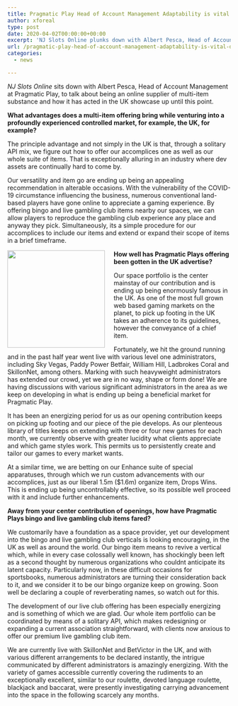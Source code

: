 ```yaml
---
title: Pragmatic Play Head of Account Management Adaptability is vital during questionable times
author: xforeal 
type: post
date: 2020-04-02T00:00:00+00:00
excerpt: 'NJ Slots Online plunks down with Albert Pesca, Head of Account Management at Pragmatic Play, to talk about being an online supplier of multi-item substance and how it has acted in the UK advertise so far '
url: /pragmatic-play-head-of-account-management-adaptability-is-vital-during-questionable-times/
categories:
  - news

---
```

_NJ Slots Online_ sits down with Albert Pesca, Head of Account Management at Pragmatic Play, to talk about being an online supplier of multi-item substance and how it has acted in the UK showcase up until this point. 

**What advantages does a multi-item offering bring while venturing into a profoundly experienced controlled market, for example, the UK, for example?** 

The principle advantage and not simply in the UK is that, through a solitary API mix, we figure out how to offer our accomplices one as well as our whole suite of items. That is exceptionally alluring in an industry where dev assets are continually hard to come by. 

Our versatility and item go are ending up being an appealing recommendation in alterable occasions. With the vulnerability of the COVID-19 circumstance influencing the business, numerous conventional land-based players have gone online to appreciate a gaming experience. By offering bingo and live gambling club items nearby our spaces, we can allow players to reproduce the gambling club experience any place and anyway they pick. Simultaneously, its a simple procedure for our accomplices to include our items and extend or expand their scope of items in a brief timeframe. 

**<img alt="" src="https://www.gamblinginsider.com/img/news_extra/AlbertPescaPragmaticPlay.jpg" style="float: left; margin-right: 20px; width: 220px; max-width: 100%;" />How well has Pragmatic Plays offering been gotten in the UK advertise?** 

Our space portfolio is the center mainstay of our contribution and is ending up being enormously famous in the UK. As one of the most full grown web based gaming markets on the planet, to pick up footing in the UK takes an adherence to its guidelines, however the conveyance of a chief item. 

Fortunately, we hit the ground running and in the past half year went live with various level one administrators, including Sky Vegas, Paddy Power Betfair, William Hill, Ladbrokes Coral and SkillonNet, among others. Marking with such heavyweight administrators has extended our crowd, yet we are in no way, shape or form done! We are having discussions with various significant administrators in the area as we keep on developing in what is ending up being a beneficial market for Pragmatic Play. 

It has been an energizing period for us as our opening contribution keeps on picking up footing and our piece of the pie develops. As our plenteous library of titles keeps on extending with three or four new games for each month, we currently observe with greater lucidity what clients appreciate and which game styles work. This permits us to persistently create and tailor our games to every market wants. 

At a similar time, we are betting on our Enhance suite of special apparatuses, through which we run custom advancements with our accomplices, just as our liberal 1.5m ($1.6m) organize item, Drops Wins. This is ending up being uncontrollably effective, so its possible well proceed with it and include further enhancements. 

**Away from your center contribution of openings, how have Pragmatic Plays bingo and live gambling club items fared?** 

We customarily have a foundation as a space provider, yet our development into the bingo and live gambling club verticals is looking encouraging, in the UK as well as around the world. Our bingo item means to revive a vertical which, while in every case colossally well known, has shockingly been left as a second thought by numerous organizations who couldnt anticipate its latent capacity. Particularly now, in these difficult occasions for sportsbooks, numerous administrators are turning their consideration back to it, and we consider it to be our bingo organize keep on growing. Soon well be declaring a couple of reverberating names, so watch out for this. 

The development of our live club offering has been especially energizing and is something of which we are glad. Our whole item portfolio can be coordinated by means of a solitary API, which makes redesigning or expanding a current association straightforward, with clients now anxious to offer our premium live gambling club item. 

We are currently live with SkillonNet and BetVictor in the UK, and with various different arrangements to be declared instantly, the intrigue communicated by different administrators is amazingly energizing. With the variety of games accessible currently covering the rudiments to an exceptionally excellent, similar to our roulette, devoted language roulette, blackjack and baccarat, were presently investigating carrying advancement into the space in the following scarcely any months.